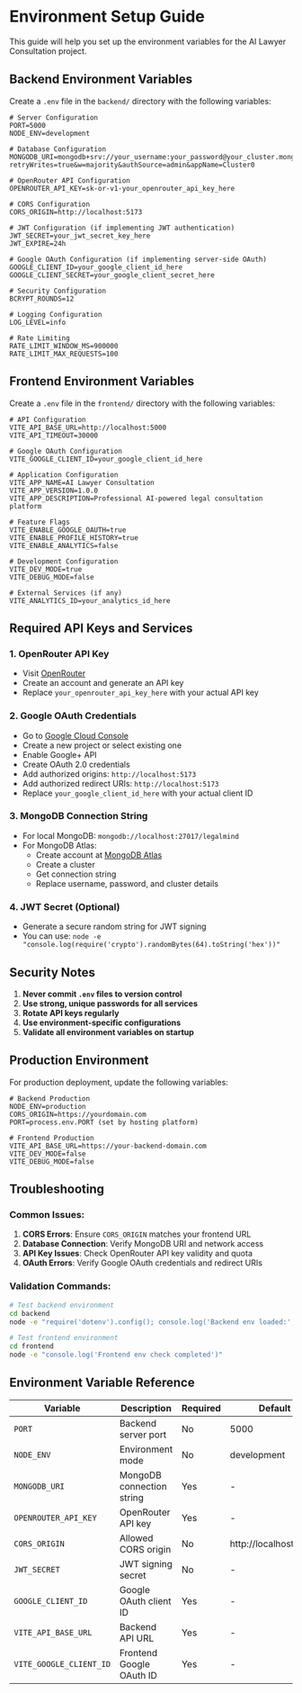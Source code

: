 # Environment Setup Guide

This guide will help you set up the environment variables for the AI Lawyer Consultation project.

## Backend Environment Variables

Create a `.env` file in the `backend/` directory with the following variables:

```env
# Server Configuration
PORT=5000
NODE_ENV=development

# Database Configuration
MONGODB_URI=mongodb+srv://your_username:your_password@your_cluster.mongodb.net/legalmind?retryWrites=true&w=majority&authSource=admin&appName=Cluster0

# OpenRouter API Configuration
OPENROUTER_API_KEY=sk-or-v1-your_openrouter_api_key_here

# CORS Configuration
CORS_ORIGIN=http://localhost:5173

# JWT Configuration (if implementing JWT authentication)
JWT_SECRET=your_jwt_secret_key_here
JWT_EXPIRE=24h

# Google OAuth Configuration (if implementing server-side OAuth)
GOOGLE_CLIENT_ID=your_google_client_id_here
GOOGLE_CLIENT_SECRET=your_google_client_secret_here

# Security Configuration
BCRYPT_ROUNDS=12

# Logging Configuration
LOG_LEVEL=info

# Rate Limiting
RATE_LIMIT_WINDOW_MS=900000
RATE_LIMIT_MAX_REQUESTS=100
```

## Frontend Environment Variables

Create a `.env` file in the `frontend/` directory with the following variables:

```env
# API Configuration
VITE_API_BASE_URL=http://localhost:5000
VITE_API_TIMEOUT=30000

# Google OAuth Configuration
VITE_GOOGLE_CLIENT_ID=your_google_client_id_here

# Application Configuration
VITE_APP_NAME=AI Lawyer Consultation
VITE_APP_VERSION=1.0.0
VITE_APP_DESCRIPTION=Professional AI-powered legal consultation platform

# Feature Flags
VITE_ENABLE_GOOGLE_OAUTH=true
VITE_ENABLE_PROFILE_HISTORY=true
VITE_ENABLE_ANALYTICS=false

# Development Configuration
VITE_DEV_MODE=true
VITE_DEBUG_MODE=false

# External Services (if any)
VITE_ANALYTICS_ID=your_analytics_id_here
```

## Required API Keys and Services

### 1. OpenRouter API Key
- Visit [OpenRouter](https://openrouter.ai/)
- Create an account and generate an API key
- Replace `your_openrouter_api_key_here` with your actual API key

### 2. Google OAuth Credentials
- Go to [Google Cloud Console](https://console.cloud.google.com/)
- Create a new project or select existing one
- Enable Google+ API
- Create OAuth 2.0 credentials
- Add authorized origins: `http://localhost:5173`
- Add authorized redirect URIs: `http://localhost:5173`
- Replace `your_google_client_id_here` with your actual client ID

### 3. MongoDB Connection String
- For local MongoDB: `mongodb://localhost:27017/legalmind`
- For MongoDB Atlas:
  - Create account at [MongoDB Atlas](https://www.mongodb.com/atlas)
  - Create a cluster
  - Get connection string
  - Replace username, password, and cluster details

### 4. JWT Secret (Optional)
- Generate a secure random string for JWT signing
- You can use: `node -e "console.log(require('crypto').randomBytes(64).toString('hex'))"`

## Security Notes

1. **Never commit `.env` files to version control**
2. **Use strong, unique passwords for all services**
3. **Rotate API keys regularly**
4. **Use environment-specific configurations**
5. **Validate all environment variables on startup**

## Production Environment

For production deployment, update the following variables:

```env
# Backend Production
NODE_ENV=production
CORS_ORIGIN=https://yourdomain.com
PORT=process.env.PORT (set by hosting platform)

# Frontend Production
VITE_API_BASE_URL=https://your-backend-domain.com
VITE_DEV_MODE=false
VITE_DEBUG_MODE=false
```

## Troubleshooting

### Common Issues:

1. **CORS Errors**: Ensure `CORS_ORIGIN` matches your frontend URL
2. **Database Connection**: Verify MongoDB URI and network access
3. **API Key Issues**: Check OpenRouter API key validity and quota
4. **OAuth Errors**: Verify Google OAuth credentials and redirect URIs

### Validation Commands:

```bash
# Test backend environment
cd backend
node -e "require('dotenv').config(); console.log('Backend env loaded:', process.env.NODE_ENV)"

# Test frontend environment
cd frontend
node -e "console.log('Frontend env check completed')"
```

## Environment Variable Reference

| Variable | Description | Required | Default |
|----------|-------------|----------|---------|
| `PORT` | Backend server port | No | 5000 |
| `NODE_ENV` | Environment mode | No | development |
| `MONGODB_URI` | MongoDB connection string | Yes | - |
| `OPENROUTER_API_KEY` | OpenRouter API key | Yes | - |
| `CORS_ORIGIN` | Allowed CORS origin | No | http://localhost:5173 |
| `JWT_SECRET` | JWT signing secret | No | - |
| `GOOGLE_CLIENT_ID` | Google OAuth client ID | Yes | - |
| `VITE_API_BASE_URL` | Backend API URL | Yes | - |
| `VITE_GOOGLE_CLIENT_ID` | Frontend Google OAuth ID | Yes | - | 